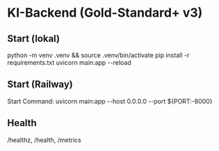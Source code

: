 # KI-Backend (Gold-Standard+ v3)

## Start (lokal)
python -m venv .venv && source .venv/bin/activate
pip install -r requirements.txt
uvicorn main:app --reload

## Start (Railway)
Start Command:
uvicorn main:app --host 0.0.0.0 --port ${PORT:-8000}

## Health
/healthz, /health, /metrics
